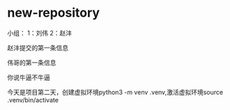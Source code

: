 # new-repository
小组：
	1：刘伟
	2：赵沣

赵沣提交的第一条信息

伟哥的第一条信息

你说牛逼不牛逼				

今天是项目第二天，创建虚拟环境python3 -m venv .venv,激活虚拟环境source .venv/bin/activate

